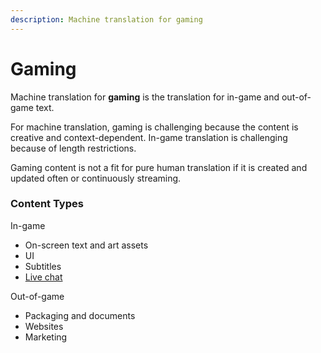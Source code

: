 ```yaml
---
description: Machine translation for gaming
---
```


# Gaming

Machine translation for **gaming** is the translation for in-game and out-of-game text.

For machine translation, gaming is challenging because the content is creative and context-dependent. In-game translation is challenging because of length restrictions.

Gaming content is not a fit for pure human translation if it is created and updated often or continuously streaming.

### Content Types

In-game
 - On-screen text and art assets
 - UI
 - Subtitles
 - [Live chat](applications/live-chat.md)

Out-of-game
- Packaging and documents
- Websites
- Marketing
